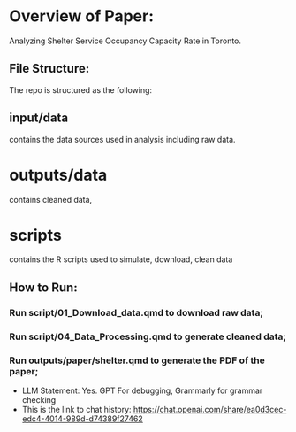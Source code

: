 # Overview of Paper:
Analyzing Shelter Service Occupancy Capacity Rate in Toronto.

## File Structure:
The repo is structured as the following:

## input/data 
contains the data sources used in analysis including raw data.

# outputs/data 
contains cleaned data,

# scripts 
contains the R scripts used to simulate, download, clean data

## How to Run:
### Run script/01_Download_data.qmd to download raw data;
### Run script/04_Data_Processing.qmd to generate cleaned data;
### Run outputs/paper/shelter.qmd to generate the PDF of the paper;

- LLM Statement: Yes. GPT For debugging, Grammarly for grammar checking
- This is the link to chat history: https://chat.openai.com/share/ea0d3cec-edc4-4014-989d-d74389f27462
